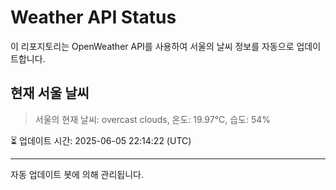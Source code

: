 
# Weather API Status

이 리포지토리는 OpenWeather API를 사용하여 서울의 날씨 정보를 자동으로 업데이트합니다.

## 현재 서울 날씨
> 서울의 현재 날씨: overcast clouds, 온도: 19.97°C, 습도: 54%

⏳ 업데이트 시간: 2025-06-05 22:14:22 (UTC)

---
자동 업데이트 봇에 의해 관리됩니다.
